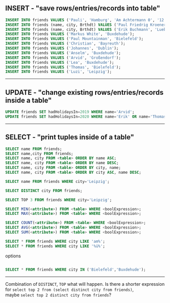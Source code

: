 
## INSERT - "save rows/entries/records into table"

```SQL
INSERT INTO friends VALUES ('Pauli', 'Hamburg', 'Am Achtermann 0', '12.01.200');
INSERT INTO friends (name, city, Brthdt) VALUES ('Paul Friedrig Kroener', 'Kiel', '12.3.69');
INSERT INTO friends (name, city, Brthdt) VALUES ('Erik Buchmann', 'Luebeck', '31.12.420');
INSERT INTO friends VALUES ('Markus White', 'Buxdehude');
INSERT INTO friends VALUES ('Paul Mountainman', 'Bielefeld');
INSERT INTO friends VALUES ('Christian', 'Bayreuth');
INSERT INTO friends VALUES ('Johannes', 'Dublin');
INSERT INTO friends VALUES ('Anselm', 'Buxdehude');
INSERT INTO friends VALUES ('Arvid', 'Großendorf');
INSERT INTO friends VALUES ('Lea', 'Buxdehude');
INSERT INTO friends VALUES ('Thomas', 'Bielefeld');
INSERT INTO friends VALUES ('Luzi', 'Leipzig');
```

---

## UPDATE - "change existing rows/entries/records inside a table"
```SQL
UPDATE friends SET hadHolidaysIn=2019 WHERE name='Arvid';
UPDATE friends SET hadHolidaysIn=2020 WHERE name='Erik' OR name='Thomas' OR name='Markus' OR name='Christian' OR name='Daniel';
```

---

## SELECT - "print tuples inside of a table"

```SQL
SELECT name FROM friends;
SELECT name,city FROM friends;
SELECT name, city FROM <table> ORDER BY name ASC;
SELECT name, city FROM <table> ORDER BY name DESC;
SELECT name, city FROM <table> ORDER BY city, name; 
SELECT name, city FROM <table> ORDER BY city ASC, name DESC; 
```

```SQL
SELECT name FROM friends WHERE city='Leipzig';
```

```SQL
SELECT DISTINCT city FROM friends;
```

```SQL
SELECT TOP 3 FROM friends WHERE city='Leipzig';
```


```SQL
SELECT MIN(<attribute>) FROM <table> WHERE <boolExpression>;
SELECT MAX(<attribute>) FROM <table> WHERE <boolExpression>;
```

```SQL
SELECT COUNT(<attribute>) FROM <table> WHERE <boolExpression>;
SELECT AVG(<attribute>) FROM <table> WHERE <boolExpression>;
SELECT SUM(<attribute>) FROM <table> WHERE <boolExpression>;
```


```SQL
SELECT * FROM friends WHERE city LIKE 'am%';
SELECT * FROM friends WHERE city LIKE '%ü%';
```

options 
```SQL

SELECT * FROM friends WHERE city IN ('Bielefeld','Buxdehude');
```


---

Combination of `DISTINCT`, `TOP` what will happen. Is there a shorter expression for `select top 2 from (select distinct city from friends)`,  
maybe `select top 2 distinct city from friends`?  